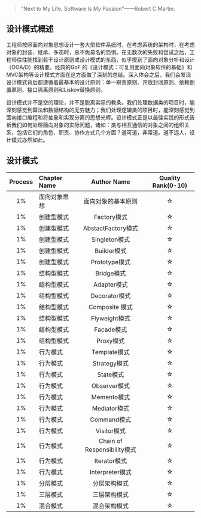 > “Next to My Life, Software Is My Passion”——Robert C.Martin.


## 设计模式概述
工程师按照面向对象思想设计一套大型软件系统时，在考虑系统的架构时，在考虑对象的封装、继承、多态时，总不免莫名的恐惧。在无数次的失败和尝试之后，工程师往往能找到若干设计原则或设计模式的东西，似乎摸到了面向对象分析和设计（OOA/D）的精要。经典的GoF 的《设计模式：可复用面向对象软件的基础》和MVC架构等设计模式方面在这方面做了深刻的总结。深入体会之后，我们会发现设计模式背后都遵循着最基本的设计原则：单一职责原则、开放封闭原则、依赖倒置原则、接口隔离原则和Liskov替换原则。

设计模式并不是空的理论，并不是脱离实际的教条。我们处理数据类的项目时，能深刻感觉到算法和数据结构的无穷魅力；我们处理逻辑类的项目时，能深刻感觉到面向接口编程和将抽象和实现分离的思想光辉。设计模式正是以最佳实践的形式告诉我们如何处理面向对象的实际问题，诸如：类与相互通信的对象之间的组织关系，包括它们的角色、职责、协作方式几个方面？道可道，非常道。道不远人，设计模式亦然如此。

## 设计模式

| Process | Chapter Name | Author Name | Quality Rank\(0-10\) |  
| :---: | :--- | :---: | :---: |  
| 1% | 面向对象思想 | 面向对象的基本原则  | ☆ |  
| 1% | 创建型模式 | Factory模式  | ☆ |  
| 1% | 创建型模式 | AbstactFactory模式 | ☆ |  
| 1% | 创建型模式 | Singleton模式 | ☆ |  
| 1% | 创建型模式 | Builder模式 | ☆ |  
| 1% | 创建型模式 | Prototype模式 | ☆ |
| 1% | 结构型模式 | Bridge模式 | ☆ |  
| 1% | 结构型模式 | Adapter模式 | ☆ |  
| 1% | 结构型模式 | Decorator模式 | ☆ |  
| 1% | 结构型模式 | Composite 模式 | ☆ |  
| 1% | 结构型模式 | Flyweight模式 | ☆ |  
| 1% | 结构型模式 | Facade模式  | ☆ |  
| 1% | 结构型模式 | Proxy模式 | ☆ |  
| 1% | 行为模式 | Template模式 | ☆ |  
| 1% | 行为模式 | Strategy模式  | ☆ |  
| 1% | 行为模式 | State模式 | ☆ |  
| 1% | 行为模式 | Observer模式 | ☆ |  
| 1% | 行为模式 | Memento模式 | ☆ |  
| 1% | 行为模式 | Mediator模式  | ☆ |  
| 1% | 行为模式 | Command模式 | ☆ |  
| 1% | 行为模式 | Visitor模式 | ☆ |  
| 1% | 行为模式 | Chain of Responsibility模式 | ☆ |  
| 1% | 行为模式 | Iterator模式 | ☆ |  
| 1% | 行为模式 | Interpreter模式 | ☆ |  
| 1% | 分层模式 | 分层架构模式 | ☆ |  
| 1% | 三层模式 | 三层架构模式 | ☆ |  
| 1% | 混合模式 | 混合架构模式 | ☆ |  
